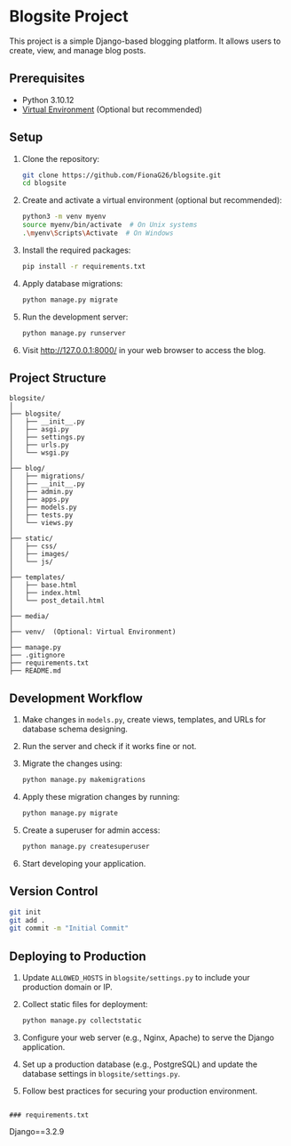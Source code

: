 # Blogsite Project

This project is a simple Django-based blogging platform. It allows users to create, view, and manage blog posts.

## Prerequisites

- Python 3.10.12
- [Virtual Environment](https://docs.python.org/3/library/venv.html) (Optional but recommended)

## Setup

1. Clone the repository:

    ```bash
    git clone https://github.com/FionaG26/blogsite.git
    cd blogsite
    ```

2. Create and activate a virtual environment (optional but recommended):

    ```bash
    python3 -m venv myenv
    source myenv/bin/activate  # On Unix systems
    .\myenv\Scripts\Activate  # On Windows
    ```

3. Install the required packages:

    ```bash
    pip install -r requirements.txt
    ```

4. Apply database migrations:

    ```bash
    python manage.py migrate
    ```

5. Run the development server:

    ```bash
    python manage.py runserver
    ```

6. Visit http://127.0.0.1:8000/ in your web browser to access the blog.

## Project Structure

```
blogsite/
│
├── blogsite/
│   ├── __init__.py
│   ├── asgi.py
│   ├── settings.py
│   ├── urls.py
│   └── wsgi.py
│
├── blog/
│   ├── migrations/
│   ├── __init__.py
│   ├── admin.py
│   ├── apps.py
│   ├── models.py
│   ├── tests.py
│   └── views.py
│
├── static/
│   ├── css/
│   ├── images/
│   └── js/
│
├── templates/
│   ├── base.html
│   ├── index.html
│   └── post_detail.html
│
├── media/
│
├── venv/  (Optional: Virtual Environment)
│
├── manage.py
├── .gitignore
├── requirements.txt
├── README.md
```

## Development Workflow

1. Make changes in `models.py`, create views, templates, and URLs for database schema designing.
2. Run the server and check if it works fine or not.
3. Migrate the changes using:

    ```bash
    python manage.py makemigrations
    ```

4. Apply these migration changes by running:

    ```bash
    python manage.py migrate
    ```

5. Create a superuser for admin access:

    ```bash
    python manage.py createsuperuser
    ```

6. Start developing your application.

## Version Control

```bash
git init
git add .
git commit -m "Initial Commit"
```

## Deploying to Production

1. Update `ALLOWED_HOSTS` in `blogsite/settings.py` to include your production domain or IP.
2. Collect static files for deployment:

    ```bash
    python manage.py collectstatic
    ```

3. Configure your web server (e.g., Nginx, Apache) to serve the Django application.
4. Set up a production database (e.g., PostgreSQL) and update the database settings in `blogsite/settings.py`.
5. Follow best practices for securing your production environment.

```

### requirements.txt

```
Django==3.2.9
```
